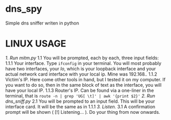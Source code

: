 # dns_spy
Simple dns sniffer writen in python

# LINUX USAGE

*1. Run mitm.py*
    1.1 You will be prompted, each by each, three input fields:
        1.1.1 Your interface. Type ```ifconfig``` in your terminal. You will most
                probably have two interfaces, your *lo*, which is your loopback interface
                and your actual network card interface with your local ip. Mine was
                192.168.<something>.<something>
        1.1.2 Victim's IP. Here come other tools in hand, but I tested it on my computer.
              If you want to do so, then in the same block of text as the interface, you
                will have your local IP.
        1.1.3 Router's IP. Can be found via a one-liner in the terminal, that is
                ```route -n | grep 'UG[ \t]' | awk '{print $2}'```
*2. Run dns_sniff.py*
    2.1 You will be prompted to an input field. This will be your interface card.
        It will be the same as in 1.1.1
*3. Listen.*
    3.1 A confirmation prompt will be shown ( [!] Listening... ). Do your thing from
        now onwards.
